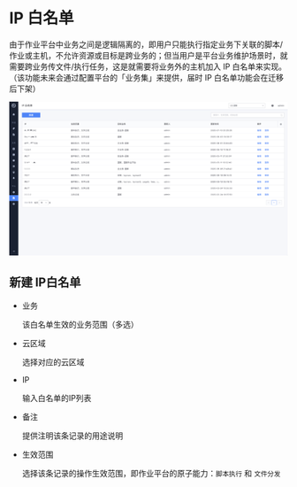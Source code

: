 # IP 白名单

由于作业平台中业务之间是逻辑隔离的，即用户只能执行指定业务下关联的脚本/作业或主机，不允许资源或目标是跨业务的；但当用户是平台业务维护场景时，就需要跨业务传文件/执行任务，这是就需要将业务外的主机加入 IP 白名单来实现。（该功能未来会通过配置平台的「业务集」来提供，届时 IP 白名单功能会在迁移后下架）

![image-20200814111758048](media/image-20200814111758048.png)

## 新建 IP白名单

- 业务

  该白名单生效的业务范围（多选）

- 云区域

  选择对应的云区域

- IP

  输入白名单的IP列表

- 备注

  提供注明该条记录的用途说明

- 生效范围

  选择该条记录的操作生效范围，即作业平台的原子能力：`脚本执行` 和 `文件分发`
